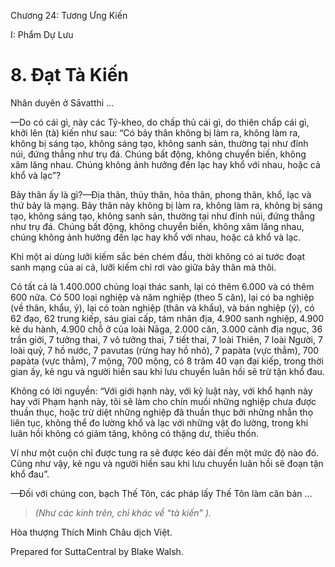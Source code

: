  

Chương 24: Tương Ưng Kiến

I: Phẩm Dự Lưu

# 8\. Ðạt Tà Kiến

Nhân duyên ở Sāvatthi …

—Do có cái gì, này các Tỷ-kheo, do chấp thủ cái gì, do thiên chấp cái gì, khởi lên (tà) kiến như sau: “Có bảy thân không bị làm ra, không làm ra, không bị sáng tạo, không sáng tạo, không sanh sản, thường tại như đỉnh núi, đứng thẳng như trụ đá. Chúng bất động, không chuyển biến, không xâm lăng nhau. Chúng không ảnh hưởng đến lạc hay khổ với nhau, hoặc cả khổ và lạc”?

Bảy thân ấy là gì?—Ðịa thân, thủy thân, hỏa thân, phong thân, khổ, lạc và thứ bảy là mạng. Bảy thân này không bị làm ra, không làm ra, không bị sáng tạo, không sáng tạo, không sanh sản, thường tại như đỉnh núi, đứng thẳng như trụ đá. Chúng bất động, không chuyển biến, không xâm lăng nhau, chúng không ảnh hưởng đến lạc hay khổ với nhau, hoặc cả khổ và lạc.

Khi một ai dùng lưỡi kiếm sắc bén chém đầu, thời không có ai tước đoạt sanh mạng của ai cả, lưỡi kiếm chỉ rơi vào giữa bảy thân mà thôi.

Có tất cả là 1.400.000 chủng loại thác sanh, lại có thêm 6.000 và có thêm 600 nữa. Có 500 loại nghiệp và năm nghiệp (theo 5 căn), lại có ba nghiệp (về thân, khẩu, ý), lại có toàn nghiệp (thân và khẩu), và bán nghiệp (ý), có 62 đạo, 62 trung kiếp, sáu giai cấp, tám nhân địa, 4.900 sanh nghiệp, 4.900 kẻ du hành, 4.900 chỗ ở của loài Nāga, 2.000 căn, 3.000 cảnh địa ngục, 36 trần giới, 7 tưởng thai, 7 vô tưởng thai, 7 tiết thai, 7 loài Thiên, 7 loài Người, 7 loài quỷ, 7 hồ nước, 7 pavutas (rừng hay hồ nhỏ), 7 papàta (vực thẳm), 700 papàta (vực thẳm), 7 mộng, 700 mộng, có 8 trăm 40 vạn đại kiếp, trong thời gian ấy, kẻ ngu và người hiền sau khi lưu chuyển luân hồi sẽ trừ tận khổ đau.

Không có lời nguyền: “Với giới hạnh này, với kỷ luật này, với khổ hạnh này hay với Phạm hạnh này, tôi sẽ làm cho chín muồi những nghiệp chưa được thuần thục, hoặc trừ diệt những nghiệp đã thuần thục bởi những nhẫn thọ liên tục, không thể đo lường khổ và lạc với những vật đo lường, trong khi luân hồi không có giảm tăng, không có thặng dư, thiếu thốn.

Ví như một cuộn chỉ được tung ra sẽ được kéo dài đến một mức độ nào đó. Cũng như vậy, kẻ ngu và người hiền sau khi lưu chuyển luân hồi sẽ đoạn tận khổ đau”.

—Ðối với chúng con, bạch Thế Tôn, các pháp lấy Thế Tôn làm căn bản …

> _(Như các kinh trên, chỉ khác về “tà kiến” )._

Hòa thượng Thích Minh Châu dịch Việt.

Prepared for SuttaCentral by Blake Walsh.